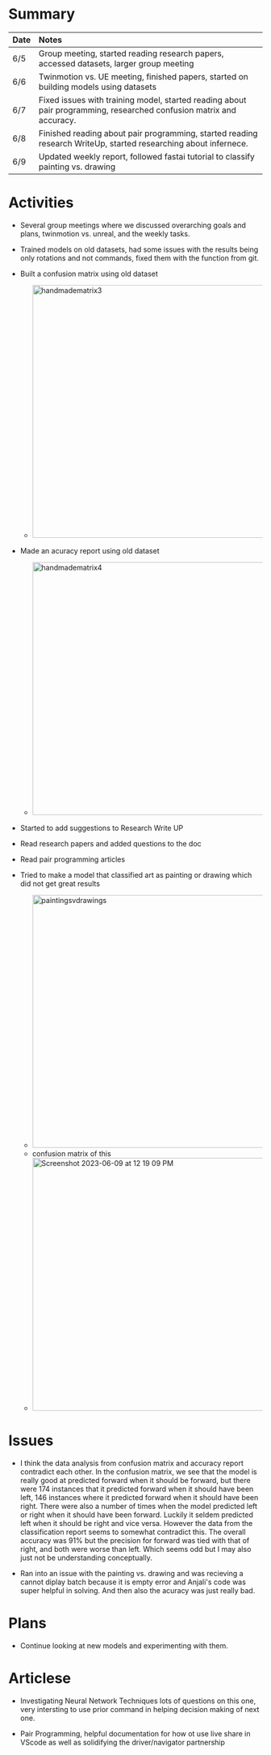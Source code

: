 # Summary

| Date   | Notes
| :----- | :-------------------------------
| 6/5  | Group meeting, started reading research papers, accessed datasets, larger group meeting
| 6/6  | Twinmotion vs. UE meeting, finished papers, started on building models using datasets
| 6/7  | Fixed issues with training model, started reading about pair programming, researched confusion matrix and accuracy. 
| 6/8  | Finished reading about pair programming, started reading research WriteUp, started researching about infernece.
| 6/9  | Updated weekly report, followed fastai tutorial to classify painting vs. drawing


# Activities
* Several group meetings where we discussed overarching goals and plans, twinmotion vs. unreal, and the weekly tasks. 

* Trained models on old datasets, had some issues with the results being only rotations and not commands, fixed them with the function from git. 

* Built a confusion matrix using old dataset

    * <img width="500" alt="handmadematrix3" src="https://github.com/daisy-abbott/ARCSLab-reports/assets/112681549/b351554e-0da7-410b-92f7-09a9dc60708f">

* Made an acuracy report using old dataset

    * <img width="500" alt="handmadematrix4" src="https://github.com/daisy-abbott/weekly-update/assets/112681549/9d394290-6189-468e-85dc-94e4f8470826">

* Started to add suggestions to Research Write UP

* Read research papers and added questions to the doc

* Read pair programming articles

* Tried to make a model that classified art as painting or drawing which did not get great results 
    * <img width="500" alt="paintingsvdrawings" src="https://github.com/daisy-abbott/weekly-update/assets/112681549/04e5c69f-600c-4861-8e59-5e591cb477db">
    * confusion matrix of this 
    * <img width="500" alt="Screenshot 2023-06-09 at 12 19 09 PM" src="https://github.com/daisy-abbott/weekly-update/assets/112681549/89dbbd92-49d1-4b9e-a355-4730c4d583e0">

# Issues
* I think the data analysis from confusion matrix and accuracy report contradict each other. In the confusion matrix, we see that the model is really good at predicted forward when it should be forward, but there were 174 instances that it predicted forward when it should have been left, 146 instances where it predicted forward when it should have been right. There were also a number of times when the model predicted left or right when it should have been forward. Luckily it seldem predicted left when it should be right and vice versa. However the data from the classification report seems to somewhat contradict this. The overall accuracy was 91% but the precision for forward was tied with that of right, and both were worse than left. Which seems odd but I may also just not be understanding conceptually. 

* Ran into an issue with the painting vs. drawing and was recieving a cannot diplay batch because it is empty error and Anjali's code was super helpful in solving. And then also the acuracy was just really bad. 

# Plans 
* Continue looking at new models and experimenting with them. 

# Articlese

* Investigating Neural Network Techniques 
lots of questions on this one, very intersting to use prior command in helping decision making of next one.

* Pair Programming, helpful documentation for how ot use live share in VScode as well as solidifying the driver/navigator partnership







